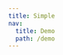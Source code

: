 ```yaml
---
title: Simple
nav:
  title: Demo
  path: /demo
---
```


<code src="../examples/simple.tsx" ></code>

